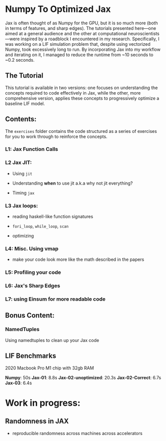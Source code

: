 # Numpy To Optimized Jax

Jax is often thought of as Numpy for the GPU, but it is so much more (both in terms of features, and sharp edges). The tutorials presented here—one aimed at a general audience and the other at computational neuroscientists—were inspired by a roadblock I encountered in my research. Specifically, I was working on a LIF simulation problem that, despite using vectorized Numpy, took excessively long to run. By incorporating Jax into my workflow and iterating on it, I managed to reduce the runtime from ~10 seconds to ~0.2 seconds.

## The Tutorial

This tutorial is available in two versions: one focuses on understanding the concepts required to code effectively in Jax, while the other, more comprehensive version, applies these concepts to progressively optimize a baseline LIF model.

## Contents:

The `exercises` folder contains the code structured as a series of exercises for you to work through to reinforce the concepts.

### L1: Jax Function Calls

### L2 Jax JIT: 

- Using `jit`

- Understanding **when** to use jit a.k.a why not jit everything?

- Timing `jax`

### L3 Jax loops: 

- reading haskell-like function signatures

- `fori_loop`, `while_loop`, `scan`

- optimizing

### L4: Misc. Using vmap

- make your code look more like the math described in the papers

### L5: Profiling your code



### L6: Jax's Sharp Edges

### L7: using Einsum for more readable code

## Bonus Content:

### NamedTuples

Using namedtuples to clean up your Jax code

## LIF Benchmarks

2020 Macbook Pro M1 chip with 32gb RAM 

**Numpy**: 50s
**Jax-01**: 8.8s
**Jax-02-unoptimized**: 20.3s
**Jax-02-Correct**: 6.7s
**Jax-03**: 6.4s

# Work in progress:

## Randomness in JAX

- reproducible randomness across machines across accelerators
